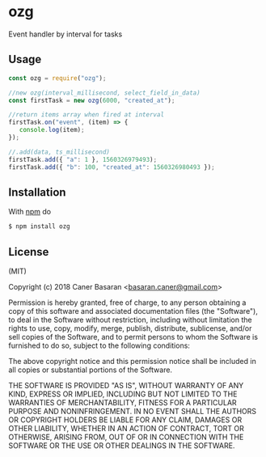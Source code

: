 # ozg

Event handler by interval for tasks

## Usage
```js
const ozg = require("ozg");

//new ozg(interval_millisecond, select_field_in_data)
const firstTask = new ozg(6000, "created_at");

//return items array when fired at interval
firstTask.on("event", (item) => {
   console.log(item);
});

//.add(data, ts_millisecond)
firstTask.add({ "a": 1 }, 1560326979493);
firstTask.add({ "b": 100, "created_at": 1560326980493 });
```

## Installation

With [npm](http://npmjs.org) do

```bash
$ npm install ozg
```

## License

(MIT)

Copyright (c) 2018 Caner Basaran &lt;basaran.caner@gmail.com&gt;

Permission is hereby granted, free of charge, to any person obtaining a copy of
this software and associated documentation files (the "Software"), to deal in
the Software without restriction, including without limitation the rights to
use, copy, modify, merge, publish, distribute, sublicense, and/or sell copies
of the Software, and to permit persons to whom the Software is furnished to do
so, subject to the following conditions:

The above copyright notice and this permission notice shall be included in all
copies or substantial portions of the Software.

THE SOFTWARE IS PROVIDED "AS IS", WITHOUT WARRANTY OF ANY KIND, EXPRESS OR
IMPLIED, INCLUDING BUT NOT LIMITED TO THE WARRANTIES OF MERCHANTABILITY,
FITNESS FOR A PARTICULAR PURPOSE AND NONINFRINGEMENT. IN NO EVENT SHALL THE
AUTHORS OR COPYRIGHT HOLDERS BE LIABLE FOR ANY CLAIM, DAMAGES OR OTHER
LIABILITY, WHETHER IN AN ACTION OF CONTRACT, TORT OR OTHERWISE, ARISING FROM,
OUT OF OR IN CONNECTION WITH THE SOFTWARE OR THE USE OR OTHER DEALINGS IN THE
SOFTWARE.